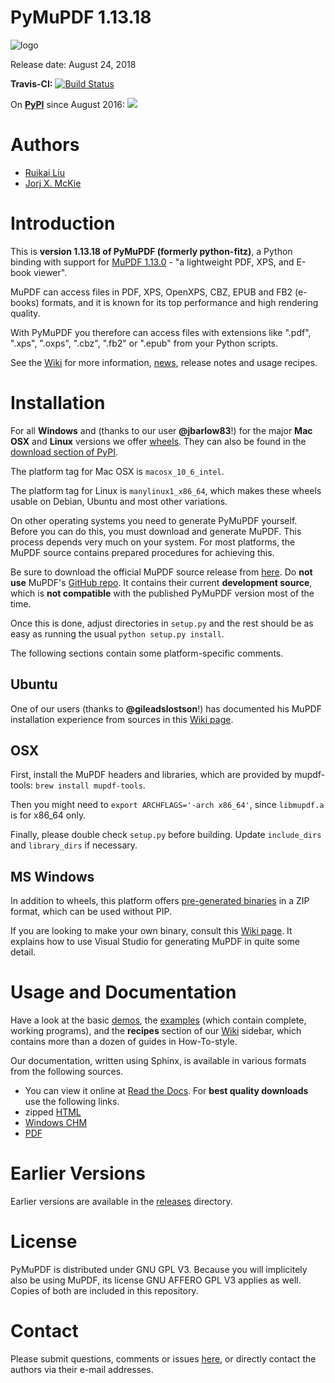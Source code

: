 # PyMuPDF 1.13.18

![logo](https://github.com/rk700/PyMuPDF/blob/master/demo/pymupdf.jpg)

Release date: August 24, 2018

**Travis-CI:** [![Build Status](https://travis-ci.org/rk700/PyMuPDF.svg?branch=master)](https://travis-ci.org/rk700/PyMuPDF)

On **[PyPI](https://pypi.org/project/PyMuPDF)** since August 2016: [![](http://pepy.tech/badge/pymupdf)](http://pepy.tech/project/pymupdf)
# Authors
* [Ruikai Liu](mailto:lrk700@gmail.com)
* [Jorj X. McKie](mailto:jorj.x.mckie@outlook.de)

# Introduction

This is **version 1.13.18 of PyMuPDF (formerly python-fitz)**, a Python binding with support for [MuPDF 1.13.0](http://mupdf.com/) - "a lightweight PDF, XPS, and E-book viewer".

MuPDF can access files in PDF, XPS, OpenXPS, CBZ, EPUB and FB2 (e-books) formats, and it is known for its top performance and high rendering quality.

With PyMuPDF you therefore can access files with extensions like ".pdf", ".xps", ".oxps", ".cbz", ".fb2" or ".epub" from your Python scripts.

See the [Wiki](https://github.com/rk700/PyMuPDF/wiki) for more information, [news](https://github.com/rk700/PyMuPDF/wiki/Change-and-News-Log), release notes and usage recipes.

# Installation

For all **Windows** and (thanks to our user **@jbarlow83**!) for the major **Mac OSX** and **Linux** versions we offer [wheels](https://github.com/rk700/PyMuPDF/releases/latest). They can also be found in the [download section of PyPI](https://pypi.org/project/PyMuPDF/#files).

The platform tag for Mac OSX is `macosx_10_6_intel`.

The platform tag for Linux is `manylinux1_x86_64`, which makes these wheels usable on Debian, Ubuntu and most other variations.

On other operating systems you need to generate PyMuPDF yourself. Before you can do this, you must download and generate MuPDF. This process depends very much on your system. For most platforms, the MuPDF source contains prepared procedures for achieving this.

Be sure to download the official MuPDF source release from [here](https://mupdf.com/downloads). Do **not use** MuPDF's [GitHub repo](https://github.com/ArtifexSoftware/mupdf). It contains their current **development source**, which is **not compatible** with the published PyMuPDF version most of the time.

Once this is done, adjust directories in ``setup.py`` and the rest should be as easy as running the usual ``python setup.py install``.

The following sections contain some platform-specific comments.

## Ubuntu
One of our users (thanks to **@gileadslostson**!) has documented his MuPDF installation experience from sources in this [Wiki page](https://github.com/rk700/PyMuPDF/wiki/Experience-from-an-Ubuntu-installation).

## OSX
First, install the MuPDF headers and libraries, which are provided by mupdf-tools: ``brew install mupdf-tools``.

Then you might need to ``export ARCHFLAGS='-arch x86_64'``, since ``libmupdf.a`` is for x86_64 only.

Finally, please double check ``setup.py`` before building. Update ``include_dirs`` and ``library_dirs`` if necessary.

## MS Windows

In addition to wheels, this platform offers [pre-generated binaries](https://github.com/JorjMcKie/PyMuPDF-Optional-Material) in a ZIP format, which can be used without PIP.

If you are looking to make your own binary, consult this [Wiki page](https://github.com/rk700/PyMuPDF/wiki/Windows-Binaries-Generation). It explains how to use Visual Studio for generating MuPDF in quite some detail.

# Usage and Documentation
Have a look at the basic [demos](https://github.com/rk700/PyMuPDF/tree/master/demo), the [examples](https://github.com/rk700/PyMuPDF/tree/master/examples) (which contain complete, working programs), and the **recipes** section of our [Wiki](https://github.com/rk700/PyMuPDF/wiki) sidebar, which contains more than a dozen of guides in How-To-style.

Our documentation, written using Sphinx, is available in various formats from the following sources.

* You can view it online at [Read the Docs](https://pymupdf.readthedocs.io/). For **best quality downloads** use the following links.
* zipped [HTML](https://github.com/rk700/PyMuPDF/tree/master/doc/html.zip)
* [Windows CHM](https://github.com/JorjMcKie/PyMuPDF-optional-material/tree/master/doc/PyMuPDF.chm)
* [PDF](https://github.com/rk700/PyMuPDF/tree/master/doc/pymupdf.pdf)

# Earlier Versions
Earlier versions are available in the [releases](https://github.com/rk700/PyMuPDF/releases) directory.

# License
PyMuPDF is distributed under GNU GPL V3. Because you will implicitely also be using MuPDF, its license GNU AFFERO GPL V3 applies as well. Copies of both are included in this repository.

# Contact

Please submit questions, comments or issues [here](https://github.com/rk700/PyMuPDF/issues), or directly contact the authors via their e-mail addresses.
